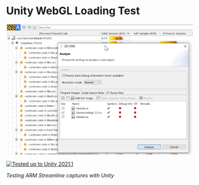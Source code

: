 # Unity WebGL Loading Test

![Preview](./Docs/preview.png)

[![Tested up to Unity 2021.1](https://img.shields.io/badge/tested%20up%20to%20unity-2021.1-green.svg?logo=unity&cacheSeconds=2592000)](https://unity3d.com/get-unity/download/archive)

*Testing ARM Streamline captures with Unity*

